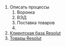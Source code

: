 1. Описать процессы
	1. Воронка
	2. ВЭД
	3. Поставка товаров
	4. 
2. [Клиентская база Resolut](Клиентская%20база%20Resolut.md)
3. [Товары Resolut](Товары%20Resolut.md)
